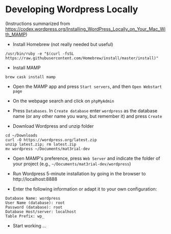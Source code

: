 # Developing Wordpress Locally
(Instructions summarized from https://codex.wordpress.org/Installing_WordPress_Locally_on_Your_Mac_With_MAMP)

- Install Homebrew (not really needed but useful)
```
/usr/bin/ruby -e "$(curl -fsSL https://raw.githubusercontent.com/Homebrew/install/master/install)"
```

- Install MAMP
```
brew cask install mamp
```

- Open the MAMP app and press ```Start servers```, and then ```Open Webstart page```
- On the webpage search and click on ```phpMyAdmin```
- Press ```Databases```. In ```Create database``` enter ```wordpress``` as the database name (or any other name you wany, but remember it) and press ```Create```

- Download Wordpress and unzip folder
```
cd ~/Downloads
curl -O https://wordpress.org/latest.zip
unzip latest.zip; rm latest.zip
mv wordpress ~/Documents/mat3rial-dev
```
- Open MAMP's preference, press ```Web Server``` and indicate the folder of your project (e.g., ```~/Documents/mat3rial-dev/wordpress```)

- Run Wordpress 5-minute installation by going in the browser to
http://localhost:8888

- Enter the following information or adapt it to your own configuration:

```
Database Name: wordpress
User Name (database): root
Password (database): root
Database Host/server: localhost
Table Prefix: wp_
```

- Start working ...
